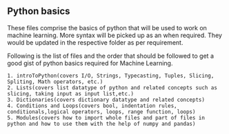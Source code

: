 ## Python basics

These files comprise the basics of python that will be used to work on machine learning. More syntax will be picked up as an when required. They would be updated in the respective folder as per requirement.

Following is the list of files and the order that should be followed to get a good gist of python basics required for Machine Learning.

```
1. introToPython(covers I/O, Strings, Typecasting, Tuples, Slicing, Spliting, Math operators, etc.)
2. Lists(covers list datatype of python and related concepts such as slicing, taking input as input list,etc.)
3. Dictionaries(covers dictionary datatype and related concepts)
4. Conditions and Loops(covers bool, indentation rules, conditionals,logical operators, loops, range function, loops)
5. Modules(covers how to import whole files and part of files in python and how to use them with the help of numpy and pandas)

```